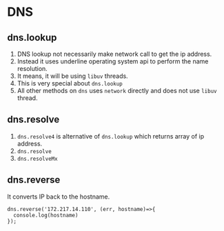 # DNS
## dns.lookup
1. DNS lookup not necessarily make network call to get the ip address.
2. Instead it uses underline operating system api to perform the name resolution.
3. It means, it will be using `libuv` threads.
4. This is very special about `dns.lookup`
5. All other methods on `dns` uses `network` directly and does not use `libuv` thread.

## dns.resolve
1. `dns.resolve4` is alternative of `dns.lookup` which returns array of ip address.
2. `dns.resolve`
3. `dns.resolveMx`

## dns.reverse
It converts IP back to the hostname.
```
dns.reverse('172.217.14.110', (err, hostname)=>{
  console.log(hostname)
});
```

